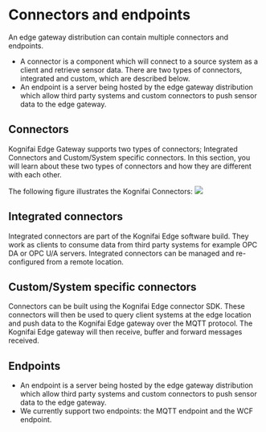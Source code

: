 # Connectors and endpoints

An edge gateway distribution can contain multiple connectors and endpoints.
- A connector is a component which will connect to a source system as a client and retrieve sensor data. There are two types of connectors, integrated and custom, which are described below.
- An endpoint is a server being hosted by the edge gateway distribution which allow third party systems and custom connectors to push sensor data to the edge gateway.

## Connectors
Kognifai Edge Gateway supports two types of connectors; Integrated Connectors and Custom/System specific connectors. 
In this section, you will learn about these two types of connectors and how they are different with each other.

The following figure illustrates the Kognifai Connectors:
![](https://github.com/kognifai/IoT_Documentation/blob/master/IoT_Images/Kognifai%20Connectors%20.png?raw=true)

## Integrated connectors
Integrated connectors are part of the Kognifai Edge software build. They work as clients to consume data from third party systems for example OPC DA or OPC U/A servers. Integrated connectors can be managed and re-configured from a remote location.

## Custom/System specific connectors 
Connectors can be built using the Kognifai Edge connector SDK. These connectors will then be used to query client systems at the edge location and push data to the Kognifai Edge gateway over the MQTT protocol. The Kognifai Edge gateway will then receive, buffer and forward messages received.

## Endpoints
- An endpoint is a server being hosted by the edge gateway distribution which allow third party systems and custom connectors to push sensor data to the edge gateway.
- We currently support two endpoints: the MQTT endpoint and the WCF endpoint.
